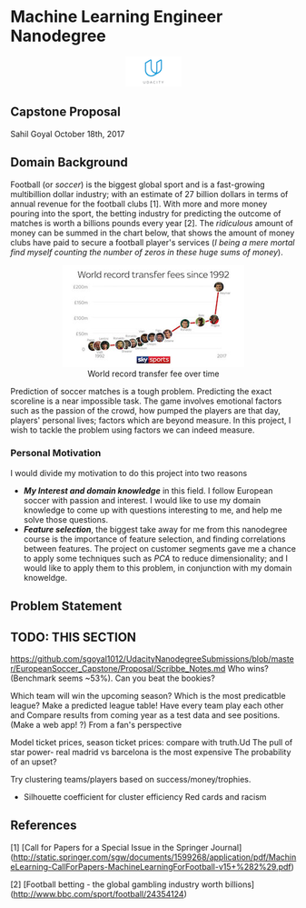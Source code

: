 # Machine Learning Engineer Nanodegree
<p align="center">
  <img src=Images/Udacity.png>
</p>

## Capstone Proposal
Sahil Goyal
October 18th, 2017

## Domain Background

Football (or *soccer*) is the biggest global sport and is a fast-growing multibillion dollar industry; with an estimate of 27 billion dollars in terms of annual revenue for the football clubs [1]. With more and more money pouring into the sport, the betting industry for predicting the outcome of matches is worth a billions pounds every year [2]. The *ridiculous* amount of money can be summed in the chart below, that shows the amount of money clubs have paid to secure a football player's services (*I being a mere mortal find myself counting the number of zeros in these huge sums of money*).
<p align="center">
  <img src= Images/TransferFeeChart.jpg title="World record transfer fee over time"><br>
	World record transfer fee over time
</p>

Prediction of soccer matches is a tough problem. Predicting the exact scoreline is a near impossible task. The game involves emotional factors such as the passion of the crowd, how pumped the players are that day, players' personal lives; factors which are beyond measure. In this project, I wish to tackle the problem using factors we can indeed measure.

### Personal Motivation
I would divide my motivation to do this project into two reasons

* ***My Interest and domain knowledge*** in this field. I follow European soccer with passion and interest. I would like to use my domain knowledge to come up with questions interesting to me, and help me solve those questions.
* ***Feature selection***, the biggest take away for me from this nanodegree course is the importance of feature selection, and finding correlations between features. The project on customer segments gave me a chance to apply some techniques such as *PCA* to reduce dimensionality; and I would like to apply them to this problem, in conjunction with my domain knoweldge.

## Problem Statement
## TODO: THIS SECTION
https://github.com/sgoyal1012/UdacityNanodegreeSubmissions/blob/master/EuropeanSoccer_Capstone/Proposal/Scribbe_Notes.md
Who wins? (Benchmark seems ~53%). Can you beat the bookies?

Which team will win the upcoming season?
Which is the most predicatble league?
Make a predicted league table! Have every team play each other and Compare results from coming year as a test data and see positions. (Make a web app! ?)
From a fan's perspective

Model ticket prices, season ticket prices: compare with truth.Ud
The pull of star power- real madrid vs barcelona is the most expensive
The probability of an upset?

Try clustering teams/players based on success/money/trophies.

- Silhouette coefficient for cluster efficiency
Red cards and racism

## References
[1] [Call for Papers for a Special Issue in the Springer Journal] (http://static.springer.com/sgw/documents/1599268/application/pdf/MachineLearning-CallForPapers-MachineLearningForFootball-v15+%282%29.pdf)

[2] [Football betting - the global gambling industry worth billions] (http://www.bbc.com/sport/football/24354124)